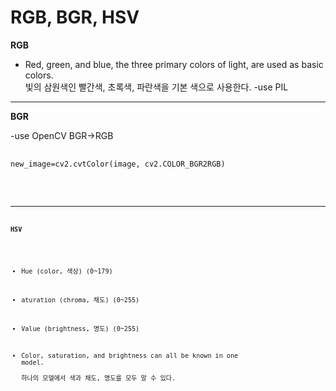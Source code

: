 RGB, BGR, HSV
===============
**RGB**   
- Red, green, and blue, the three primary colors of light, are used as basic colors.   
   빛의 삼원색인 빨간색, 초록색, 파란색을 기본 색으로 사용한다. 
-use PIL
---
**BGR**

-use OpenCV
BGR->RGB
<pre>
 <code>
new_image=cv2.cvtColor(image, cv2.COLOR_BGR2RGB)
 <code/>
</pre>
---

**HSV**   

- Hue (color, 색상) (0~179)     
- aturation (chroma, 채도) (0~255)        
- Value (brightness, 명도) (0~255)      

- Color, saturation, and brightness can all be known in one model.   
 하나의 모델에서 색과 채도, 명도를 모두 알 수 있다. 


